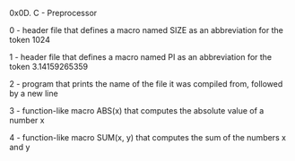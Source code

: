 0x0D. C - Preprocessor

0 - header file that defines a macro named SIZE as an abbreviation for the token 1024

1 - header file that defines a macro named PI as an abbreviation for the token 3.14159265359

2 - program that prints the name of the file it was compiled from, followed by a new line

3 - function-like macro ABS(x) that computes the absolute value of a number x

4 - function-like macro SUM(x, y) that computes the sum of the numbers x and y
